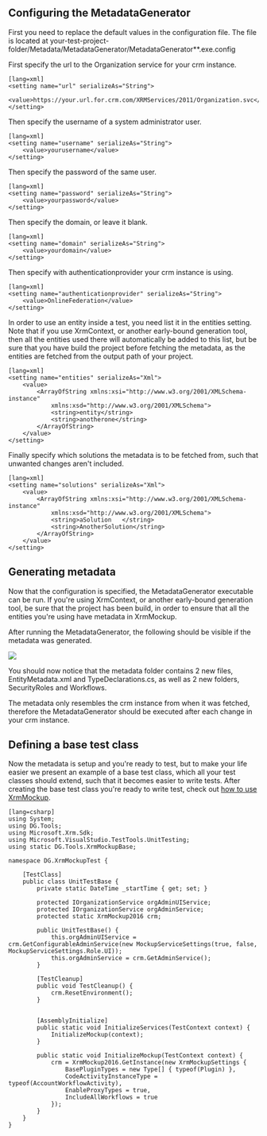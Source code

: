 Configuring the MetadataGenerator
-------------------
First you need to replace the default values in the configuration file. 
The file is located at your-test-project-folder/Metadata/MetadataGenerator/MetadataGenerator**.exe.config

First specify the url to the Organization service for your crm instance.

	[lang=xml]
	<setting name="url" serializeAs="String">
		<value>https://your.url.for.crm.com/XRMServices/2011/Organization.svc</value>
	</setting>

Then specify the username of a system administrator user.
	
	[lang=xml]
	<setting name="username" serializeAs="String">
		<value>yourusername</value>
	</setting>

Then specify the password of the same user.

	[lang=xml]
	<setting name="password" serializeAs="String">
		<value>yourpassword</value>
	</setting>

Then specify the domain, or leave it blank.

	[lang=xml]
	<setting name="domain" serializeAs="String">
		<value>yourdomain</value>
	</setting>
	
Then specify with authenticationprovider your crm instance is using.
	
	[lang=xml]
	<setting name="authenticationprovider" serializeAs="String">
		<value>OnlineFederation</value>
	</setting>

In order to use an entity inside a test, you need list it in the entities setting. Note that if you use XrmContext, or another early-bound generation tool, 
then all the entities used there will automatically be added to this list, but be sure that you have build the
project before fetching the metadata, as the entities are fetched from the output path of your project.

	[lang=xml]
	<setting name="entities" serializeAs="Xml">
		<value>
			<ArrayOfString xmlns:xsi="http://www.w3.org/2001/XMLSchema-instance"
				xmlns:xsd="http://www.w3.org/2001/XMLSchema">
				<string>entity</string>
				<string>anotherone</string>
			</ArrayOfString>
		</value>
	</setting>

Finally specify which solutions the metadata is to be fetched from, such that unwanted changes aren't included.

	[lang=xml]
	<setting name="solutions" serializeAs="Xml">
		<value>
			<ArrayOfString xmlns:xsi="http://www.w3.org/2001/XMLSchema-instance"
				xmlns:xsd="http://www.w3.org/2001/XMLSchema">
				<string>aSolution	</string>
				<string>AnotherSolution</string>
			</ArrayOfString>
		</value>
	</setting>

Generating metadata
-------------------
Now that the configuration is specified, the MetadataGenerator executable can be run. If you're using XrmContext, or another early-bound generation tool, be sure
that the project has been build, in order to ensure that all the entities you're using have metadata in XrmMockup.

After running the MetadataGenerator, the following should be visible if the metadata was generated.

<img src="img/generatorpost.png" />


You should now notice that the metadata folder contains 2 new files, EntityMetadata.xml and TypeDeclarations.cs, as well as
2 new folders, SecurityRoles and Workflows.

The metadata only resembles the crm instance from when it was fetched, therefore the MetadataGenerator should be executed after each change
in your crm instance.


Defining a base test class
--------------------------
Now the metadata is setup and you're ready to test, but to make your life easier we present an example of a base test class, which
all your test classes should extend, such that it becomes easier to write tests. After creating the base test class you're ready to write test,
check out [how to use XrmMockup](usingmockup.html).

	[lang=csharp]
	using System;
	using DG.Tools;
	using Microsoft.Xrm.Sdk;
	using Microsoft.VisualStudio.TestTools.UnitTesting;
	using static DG.Tools.XrmMockupBase;

	namespace DG.XrmMockupTest {

		[TestClass]
		public class UnitTestBase {
			private static DateTime _startTime { get; set; }

			protected IOrganizationService orgAdminUIService;
			protected IOrganizationService orgAdminService;
			protected static XrmMockup2016 crm;

			public UnitTestBase() {
				this.orgAdminUIService = crm.GetConfigurableAdminService(new MockupServiceSettings(true, false, MockupServiceSettings.Role.UI));
				this.orgAdminService = crm.GetAdminService(); 
			}

			[TestCleanup]
			public void TestCleanup() {
				crm.ResetEnvironment();
			}


			[AssemblyInitialize]
			public static void InitializeServices(TestContext context) {
				InitializeMockup(context);
			}

			public static void InitializeMockup(TestContext context) {
				crm = XrmMockup2016.GetInstance(new XrmMockupSettings {
					BasePluginTypes = new Type[] { typeof(Plugin) },
					CodeActivityInstanceType = typeof(AccountWorkflowActivity),
					EnableProxyTypes = true,
					IncludeAllWorkflows = true
				});
			}
		}
	} 

